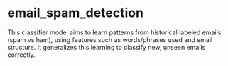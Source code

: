 # email_spam_detection
This classifier model aims to learn patterns from historical labeled emails (spam vs ham), using features such as words/phrases used and email structure.  It generalizes this learning to classify new, unseen emails correctly.
